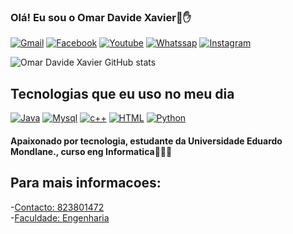 
### Olá! Eu sou o Omar Davide Xavier👊✋

[![Gmail](https://img.shields.io/badge/Gmail-D14836?style=for-the-badge&logo=gmail&logoColor=white)](xavieromardavide@gmail.com)
[![Facebook](	https://img.shields.io/badge/Facebook-1877F2?style=for-the-badge&logo=facebook&logoColor=white)](https://www.facebook.com/profile.php?id=100084126941697)
[![Youtube](https://img.shields.io/badge/YouTube-FF0000?style=for-the-badge&logo=youtube&logoColor=white )](https://www.youtube.com/channel/UCG9TvH60mtuk_zrlZcBSE0A)
[![Whatssap](	https://img.shields.io/badge/WhatsApp-25D366?style=for-the-badge&logo=whatsapp&logoColor=white )](https:wa.me/+258843801472)
[![Instagram](	https://img.shields.io/badge/Instagram-E4405F?style=for-the-badge&logo=instagram&logoColor=white)]()

![Omar Davide Xavier GitHub stats](https://github-readme-stats.vercel.app/api?username=OmarDavideXavier&show_icons=true&theme=dracula)

## Tecnologias que eu uso no meu dia
[![Java ](	https://img.shields.io/badge/Java-ED8B00?style=for-the-badge&logo=java&logoColor=white )]()
[![Mysql ](https://img.shields.io/badge/MySQL-00000F?style=for-the-badge&logo=mysql&logoColor=white)]()
[![c++ ](	https://img.shields.io/badge/C%2B%2B-00599C?style=for-the-badge&logo=c%2B%2B&logoColor=white)]()
[![HTML ](	https://img.shields.io/badge/HTML-239120?style=for-the-badge&logo=html5&logoColor=white)]()
[![Python ](https://img.shields.io/badge/Python-3776AB?style=for-the-badge&logo=python&logoColor=white)]()

#### Apaixonado por tecnologia, estudante da Universidade Eduardo Mondlane., curso eng Informatica👊👊👊

## Para mais informacoes:
-[Contacto: 823801472]()<br/>
-[Faculdade: Engenharia]()<br/>
